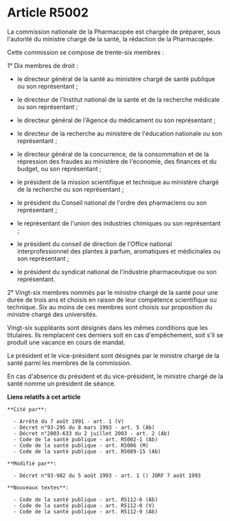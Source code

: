 # Article R5002

La commission nationale de la Pharmacopée est chargée de préparer, sous l'autorité du ministre chargé de la santé, la
rédaction de la Pharmacopée.

Cette commission se compose de trente-six membres :

1° Dix membres de droit :

- le directeur général de la santé au ministère chargé de santé publique ou son représentant ;

- le directeur de l'Institut national de la santé et de la recherche médicale ou son représentant ;

- le directeur général de l'Agence du médicament ou son représentant ;

- le directeur de la recherche au ministère de l'éducation nationale ou son représentant ;

- le directeur général de la concurrence, de la consommation et de la répression des fraudes au ministère de l'économie, des
finances et du budget, ou son représentant ;

- le président de la mission scientifique et technique au ministère chargé de la recherche ou son représentant ;

- le président du Conseil national de l'ordre des pharmaciens ou son représentant ;

- le représentant de l'union des industries chimiques ou son représentant ;

- le président du conseil de direction de l'Office national interprofessionnel des plantes à parfum, aromatiques et
médicinales ou son représentant ;

- le président du syndicat national de l'industrie pharmaceutique ou son représentant.

2° Vingt-six membres nommés par le ministre chargé de la santé pour une durée de trois ans et choisis en raison de leur
compétence scientifique ou technique. Six au moins de ces membres sont choisis sur proposition du ministre chargé des
universités.

Vingt-six suppléants sont désignés dans les mêmes conditions que les titulaires. Ils remplacent ces derniers soit en cas
d'empêchement, soit s'il se produit une vacance en cours de mandat.

Le président et le vice-président sont désignés par le ministre chargé de la santé parmi les membres de la commission.

En cas d'absence du président et du vice-président, le ministre chargé de la santé nomme un président de séance.

**Liens relatifs à cet article**

	**Cité par**:

	  - Arrêté du 7 août 1991 - art. 1 (V)
	  - Décret n°93-295 du 8 mars 1993 - art. 5 (Ab)
	  - Décret n°2003-633 du 2 juillet 2003 - art. 2 (Ab)
	  - Code de la santé publique - art. R5002-1 (Ab)
	  - Code de la santé publique - art. R5006 (M)
	  - Code de la santé publique - art. R5089-15 (Ab)

	**Modifié par**:

	  - Décret n°93-982 du 5 août 1993 - art. 1 () JORF 7 août 1993

	**Nouveaux textes**:

	  - Code de la santé publique - art. R5112-6 (Ab)
	  - Code de la santé publique - art. R5112-8 (V)
	  - Code de la santé publique - art. R5112-9 (Ab)
